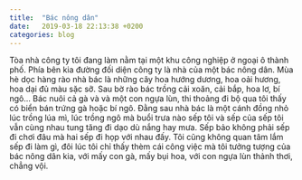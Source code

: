 ```yaml
---
title:  "Bác nông dân"
date:   2019-03-18 22:13:38 +0200
categories: blog
---
```

Tòa nhà công ty tôi đang làm nằm tại một khu công nghiệp ở ngoại ô thành phố. Phía bên kia đường đối diện công ty là nhà của một bác nông dân. Mùa hè dọc hàng rào nhà bác là những cây hoa hướng dương, hoa oải hương, hoa dại đủ màu sặc sỡ. Sau bờ rào bác trồng cải xoăn, cải bắp, hoa lơ, bí ngô... Bác nuôi cả gà và và một con ngựa lùn, thi thoảng đi bộ qua tôi thấy có biển bán trứng gà hoặc bí ngô. Đằng sau nhà bác là một cánh đồng nhỏ lúc trồng lúa mì, lúc trồng ngô mà buổi trưa nào sếp tôi và sếp của sếp tôi vẫn cùng nhau tung tăng đi dạo dù nắng hay mưa. Sếp bảo không phải sếp đi chơi đâu mà hai sếp đi họp với nhau đấy. Tôi cũng không quan tâm lắm sếp đi làm gì, đôi lúc tôi chỉ thấy thèm cái công việc mà tôi tưởng tượng của bác nông dân kia, với mấy con gà, mấy bụi hoa, với con ngựa lùn thảnh thơi, chẳng vội.